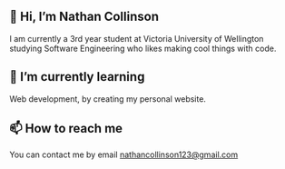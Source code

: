 ## 👋 Hi, I’m Nathan Collinson 

I am currently a 3rd year student at Victoria University of Wellington studying Software Engineering who likes making cool things with code.

## 🌱 I’m currently learning 

Web development, by creating my personal website. 

## 📫 How to reach me

You can contact me by email <nathancollinson123@gmail.com>

<!---
NathanCollinson123/NathanCollinson123 is a ✨ special ✨ repository because its `README.md` (this file) appears on your GitHub profile.
You can click the Preview link to take a look at your changes.
--->
